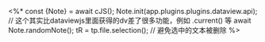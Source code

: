<%*
const {Note} = await cJS();
Note.init(app.plugins.plugins.dataview.api); // 这个其实比dataviewjs里面获得的dv差了很多功能，例如 .current() 等
await Note.randomNote();
tR = tp.file.selection(); // 避免选中的文本被删除
%>